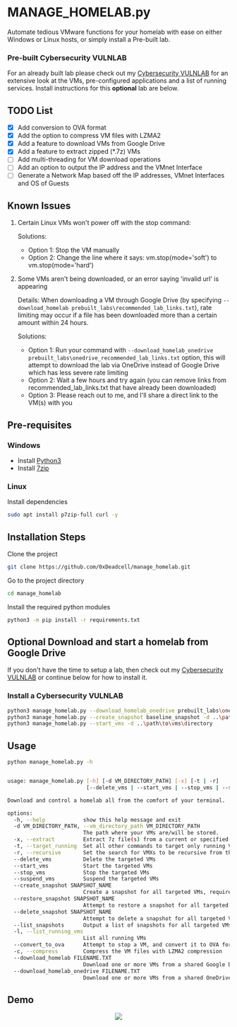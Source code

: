 
# MANAGE_HOMELAB.py

Automate tedious VMware functions for your homelab with ease on either Windows or Linux hosts, or simply install a Pre-built lab.


### Pre-built Cybersecurity VULNLAB
For an already built lab please check out my [Cybersecurity VULNLAB](/lab_contents.md) for an extensive look at the VMs, pre-configured applications and a list of running services.
Install instructions for this **optional** lab are below.



## TODO List

- [x] Add conversion to OVA format
- [x] Add the option to compress VM files with LZMA2
- [x] Add a feature to download VMs from Google Drive
- [x] Add a feature to extract zipped (*.7z) VMs
- [ ] Add multi-threading for VM download operations
- [ ] Add an option to output the IP address and the VMnet Interface
- [ ] Generate a Network Map based off the IP addresses, VMnet Interfaces and OS of Guests

## Known Issues
1. Certain Linux VMs won't power off with the stop command:

    Solutions:
    - Option 1: Stop the VM manually
    - Option 2: Change the line where it says: vm.stop(mode='soft') to vm.stop(mode='hard') 


2. Some VMs aren't being downloaded, or an error saying 'invalid url' is appearing 

    Details: When downloading a VM through Google Drive (by specifying `--download_homelab prebuilt_labs\recommended_lab_links.txt`), rate limiting may occur if a file has been downloaded more than a certain amount within 24 hours.

    Solutions:
    - Option 1: Run your command with `--download_homelab_onedrive prebuilt_labs\onedrive_recommended_lab_links.txt` option, this will attempt to download the lab via OneDrive instead of Google Drive which has less severe rate limiting
    - Option 2: Wait a few hours and try again (you can remove links from recommended_lab_links.txt that have already been downloaded)
    - Option 3: Please reach out to me, and I'll share a direct link to the VM(s) with you


## Pre-requisites

### Windows
- Install [Python3](https://www.python.org/downloads/)
- Install [7zip](https://www.7-zip.org/download.html)

### Linux
Install dependencies

```bash
sudo apt install p7zip-full curl -y
```

## Installation Steps

Clone the project

```bash
git clone https://github.com/0xDeadcell/manage_homelab.git
```

Go to the project directory

```bash
cd manage_homelab
```

Install the required python modules

```bash
python3 -m pip install -r requirements.txt
```

## **Optional** Download and start a homelab from Google Drive

If you don't have the time to setup a lab, then check out my [Cybersecurity VULNLAB](/lab_contents.md) or continue below for how to install it.


### Install a Cybersecurity VULNLAB
```bash
python3 manage_homelab.py --download_homelab_onedrive prebuilt_labs\onedrive_recommended_lab_links.txt -d ..\path\to\vm\directory -x
python3 manage_homelab.py --create_snapshot baseline_snapshot -d ..\path\to\vm\directory
python3 manage_homelab.py --start_vms -d ..\path\to\vms\directory
```


## Usage

```bash
python manage_homelab.py -h


usage: manage_homelab.py [-h] [-d VM_DIRECTORY_PATH] [-x] [-t | -r]
                         [--delete_vms | --start_vms | --stop_vms | --suspend_vms | --create_snapshot SNAPSHOT_NAME | --restore_snapshot SNAPSHOT_NAME | --delete_snapshot SNAPSHOT_NAME | --list_snapshots | -l | --convert_to_ova | -c | --download_homelab FILENAME.TXT | --download_homelab_onedrive FILENAME.TXT]

Download and control a homelab all from the comfort of your terminal.

options:
  -h, --help            show this help message and exit
  -d VM_DIRECTORY_PATH, --vm_directory_path VM_DIRECTORY_PATH
                        The path where your VMs are/will be stored.
  -x, --extract         Extract 7z file(s) from a current or specified directory, when used with --download_homelab VM(s) will be extracted automatically
  -t, --target_running  Set all other commands to target only running VMs
  -r, --recursive       Set the search for VMXs to be recursive from the specified directory
  --delete_vms          Delete the targeted VMs
  --start_vms           Start the targeted VMs
  --stop_vms            Stop the targeted VMs
  --suspend_vms         Suspend the targeted VMs
  --create_snapshot SNAPSHOT_NAME
                        Create a snapshot for all targeted VMs, requires a snapshot name
  --restore_snapshot SNAPSHOT_NAME
                        Attempt to restore a snapshot for all targeted VMs, requires a snapshot name
  --delete_snapshot SNAPSHOT_NAME
                        Attempt to delete a snapshot for all targeted VMs, requires a snapshot name
  --list_snapshots      Output a list of snapshots for all targeted VMs
  -l, --list_running_vms
                        List all running VMs
  --convert_to_ova      Attempt to stop a VM, and convert it to OVA format
  -c, --compress        Compress the VM files with LZMA2 compression
  --download_homelab FILENAME.TXT
                        Download one or more VMs from a shared Google Drive by specifying a file containing one or multiple shared links. Used with -d
  --download_homelab_onedrive FILENAME.TXT
                        Download one or more VMs from a shared OneDrive by specifying a file containing one or multiple shared links. Used with -d
```

## Demo
<p align="center"><img src="/images/render_compressed.gif?raw=true"/></p>

